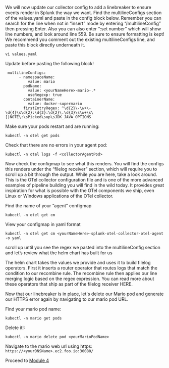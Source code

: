 We will now update our collector config to add a linebreaker to ensure events render in Splunk the way we want. 
Find the multilineConfigs section of the values.yaml and paste in the config block below. 
Remember you can search for the line when not in “insert” mode by entering “/multilineConfig” then pressing Enter. Also you can also enter “:set number” which will show line numbers, and look around line 559. 
Be sure to ensure formatting is kept!
We recommend you comment out the existing multilineConfigs line, and paste this block directly underneath it. 

`vi values.yaml`

Update <yourNameHere> before pasting the following block!

```
 multilineConfigs: 
      - namespaceName:
          value: mario
        podName:
          value: <yourNameHere>-mario-.*
          useRegexp: true
        containerName:
          value: docker-supermario
        firstEntryRegex: ^\d{2}\-\w+\-\d{4}\s\d{2}:\d{2}:\d{2}\.\d{3}\s\w+\s\[|NOTE\:\sPicked\sup\sJDK_JAVA_OPTIONS
```

Make sure your pods restart and are running:

```
kubectl -n otel get pods
```
  
Check that there are no errors in your agent pod:

```
kubectl -n otel logs -f <collectorAgentPod> 
```
  
Now check the configmap to see what this renders. You will find the configs this renders under the “filelog receiver” section, which will require you to scroll up a bit through the output. 
While you are here, take a look around. This is the OTel collector configuration file and is one of the more advanced examples of pipeline building you will find in the wild today. It provides great inspiration for what is possible with the OTel components we ship, even Linux or Windows applications of the OTel collector. 

Find the name of your “agent” configmap
```
kubectl -n otel get cm 
```
  
View your configmap in yaml format

```
kubectl -n otel get cm <yourNameHere>-splunk-otel-collector-otel-agent -o yaml
```
  
scroll up until you see the regex we pasted into the multilineConfig section and let’s review what the helm chart has built for us

The helm chart takes the values we provide and uses it to build filelog operators. 
First it inserts a router operator that routes logs that match the condition to our recombine rule. The recombine rule then applies our line merging logic based on the regex expression. You can read more about these operators that ship as part of the filelog receiver HERE.

Now that our linebreaker is in place, let's delete our Mario pod and generate our HTTPS error again by navigating to our mario pod URL. 

Find your mario pod name:

```
kubectl -n mario get pods
```
Delete it!:

```
kubectl -n mario delete pod <yourMarioPodName>
```
 
Navigate to the mario web url using https:
`https://<yourDNSName>.ec2.foo.io:30080/`

 
Proceed to [Module 4](https://github.com/matthewmodestino/otel-quickstart/blob/main/kubernetes/4-module-four.md)
